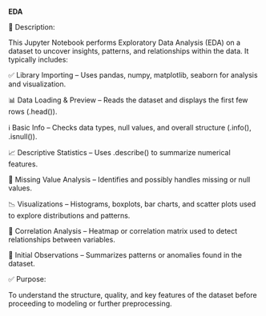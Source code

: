 **EDA**

📘 Description:

This Jupyter Notebook performs Exploratory Data Analysis (EDA) on a dataset to uncover insights, patterns, and relationships within the data. It typically includes:

✅ Library Importing – Uses pandas, numpy, matplotlib, seaborn for analysis and visualization.

📊 Data Loading & Preview – Reads the dataset and displays the first few rows (.head()).

ℹ️ Basic Info – Checks data types, null values, and overall structure (.info(), .isnull()).

📈 Descriptive Statistics – Uses .describe() to summarize numerical features.

🧹 Missing Value Analysis – Identifies and possibly handles missing or null values.

📉 Visualizations – Histograms, boxplots, bar charts, and scatter plots used to explore distributions and patterns.

🔗 Correlation Analysis – Heatmap or correlation matrix used to detect relationships between variables.

📌 Initial Observations – Summarizes patterns or anomalies found in the dataset.


✅ Purpose:

To understand the structure, quality, and key features of the dataset before proceeding to modeling or further preprocessing.
